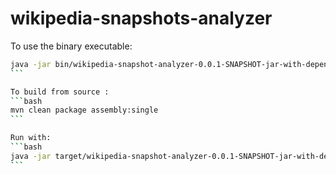 wikipedia-snapshots-analyzer
============================

To use the binary executable:
````bash
java -jar bin/wikipedia-snapshot-analyzer-0.0.1-SNAPSHOT-jar-with-dependencies.jar path/to/snapshot.xml
```

To build from source :
```bash
mvn clean package assembly:single
```

Run with:
```bash
java -jar target/wikipedia-snapshot-analyzer-0.0.1-SNAPSHOT-jar-with-dependencies.jar path/to/snapshot.xml
```
